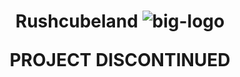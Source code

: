 <h1 style="text-align:center">Rushcubeland</>

<img src="https://rushcubeland.fr/storage/img/logo-rcb-big.png" alt="big-logo"/>

PROJECT DISCONTINUED
